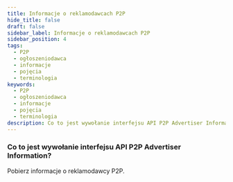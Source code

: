 ```yaml
---
title: Informacje o reklamodawcach P2P
hide_title: false
draft: false
sidebar_label: Informacje o reklamodawcach P2P
sidebar_position: 4
tags:
  - P2P
  - ogłoszeniodawca
  - informacje
  - pojęcia
  - terminologia
keywords:
  - P2P
  - ogłoszeniodawca
  - informacje
  - pojęcia
  - terminologia
description: Co to jest wywołanie interfejsu API P2P Advertiser Information?
---
```


### Co to jest wywołanie interfejsu API P2P Advertiser Information?

Pobierz informacje o reklamodawcy P2P.
